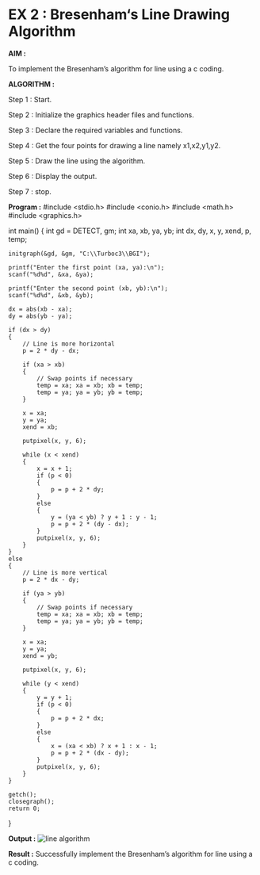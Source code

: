 # EX 2 : Bresenham‘s Line Drawing Algorithm

**AIM :**

 To  implement the Bresenham’s  algorithm for line using a c coding.

**ALGORITHM :**

   Step 1 : Start.
   
   Step 2 : Initialize the graphics header files and functions.

   Step 3 : Declare the required variables and functions.

   Step 4 : Get the four points for drawing a line namely x1,x2,y1,y2.

   Step 5 : Draw the line using the algorithm.

   Step  6 : Display the output.

   Step 7 : stop.

**Program :**
#include <stdio.h>
#include <conio.h>
#include <math.h>
#include <graphics.h>

int main() 
{ 
    int gd = DETECT, gm; 
    int xa, xb, ya, yb; 
    int dx, dy, x, y, xend, p, temp;

    initgraph(&gd, &gm, "C:\\Turboc3\\BGI"); 

    printf("Enter the first point (xa, ya):\n"); 
    scanf("%d%d", &xa, &ya); 

    printf("Enter the second point (xb, yb):\n"); 
    scanf("%d%d", &xb, &yb); 

    dx = abs(xb - xa); 
    dy = abs(yb - ya); 

    if (dx > dy) 
    { 
        // Line is more horizontal
        p = 2 * dy - dx; 

        if (xa > xb) 
        { 
            // Swap points if necessary
            temp = xa; xa = xb; xb = temp;
            temp = ya; ya = yb; yb = temp;
        } 

        x = xa; 
        y = ya; 
        xend = xb; 

        putpixel(x, y, 6); 

        while (x < xend) 
        { 
            x = x + 1; 
            if (p < 0) 
            { 
                p = p + 2 * dy; 
            } 
            else 
            { 
                y = (ya < yb) ? y + 1 : y - 1; 
                p = p + 2 * (dy - dx); 
            } 
            putpixel(x, y, 6); 
        } 
    }
    else 
    { 
        // Line is more vertical
        p = 2 * dx - dy;

        if (ya > yb) 
        { 
            // Swap points if necessary
            temp = xa; xa = xb; xb = temp;
            temp = ya; ya = yb; yb = temp;
        }

        x = xa; 
        y = ya; 
        xend = yb; 

        putpixel(x, y, 6); 

        while (y < xend) 
        { 
            y = y + 1; 
            if (p < 0) 
            { 
                p = p + 2 * dx; 
            } 
            else 
            { 
                x = (xa < xb) ? x + 1 : x - 1; 
                p = p + 2 * (dx - dy); 
            } 
            putpixel(x, y, 6); 
        } 
    }

    getch(); 
    closegraph(); 
    return 0; 
}

**Output :**
![line algorithm](https://github.com/user-attachments/assets/01ecd19e-04b3-4fcc-892a-a4207b969c96)


**Result :**
Successfully  implement the Bresenham’s  algorithm for line using a c coding.
